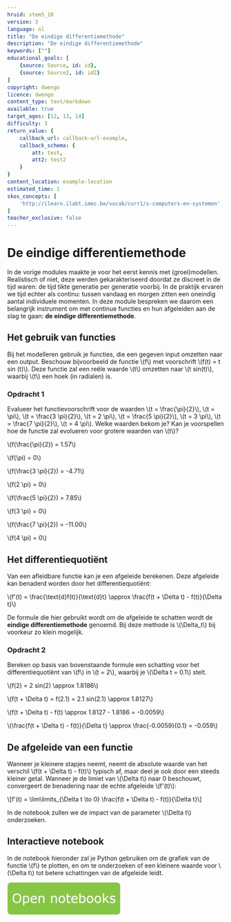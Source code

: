 ```yaml
---
hruid: stem5_10
version: 3
language: nl
title: "De eindige differentiemethode"
description: "De eindige differentiemethode"
keywords: [""]
educational_goals: [
    {source: Source, id: id}, 
    {source: Source2, id: id2}
]
copyright: dwengo
licence: dwengo
content_type: text/markdown
available: true
target_ages: [12, 13, 14]
difficulty: 3
return_value: {
    callback_url: callback-url-example,
    callback_schema: {
        att: test,
        att2: test2
    }
}
content_location: example-location
estimated_time: 1
skos_concepts: [
    'http://ilearn.ilabt.imec.be/vocab/curr1/s-computers-en-systemen'
]
teacher_exclusive: false
---
```

# De eindige differentiemethode

In de vorige modules maakte je voor het eerst kennis met (groei)modellen. Realistisch of niet, deze werden gekarakteriseerd doordat ze discreet in de tijd waren: de tijd tikte generatie per generatie voorbij. In de praktijk ervaren we tijd echter als continu: tussen vandaag en morgen zitten een oneindig aantal individuele momenten. In deze module bespreken we daarom een belangrijk instrument om met continue functies en hun afgeleiden aan de slag te gaan: **de eindige differentiemethode**.

## Het gebruik van functies

Bij het modelleren gebruik je functies, die een gegeven input omzetten naar een output. Beschouw bijvoorbeeld de functie \\(f\\) met voorschrift \\(f(t) = t sin (t)\\). Deze functie zal een reële waarde \\(t\\) omzetten naar \\(t sin(t)\\), waarbij \\(t\\) een hoek (in radialen) is.

### Opdracht 1

Evalueer het functievoorschrift voor de waarden \\(t = \frac{\pi}{2}\\), \\(t = \pi\\), \\(t = \frac{3 \pi}{2}\\), \\(t = 2 \pi\\), \\(t = \frac{5 \pi}{2}\\), \\(t = 3 \pi\\), \\(t = \frac{7 \pi}{2}\\), \\(t = 4 \pi\\). Welke waarden bekom je? Kan je voorspellen hoe de functie zal evolueren voor grotere waarden van \\(t\\)?

\\(f(\frac{\pi}{2}) = 1.57\\)

\\(f(\pi) = 0\\)

\\(f(\frac{3 \pi}{2}) = -4.71\\)

\\(f(2 \pi) = 0\\)

\\(f(\frac{5 \pi}{2}) = 7.85\\)

\\(f(3 \pi) = 0\\)

\\(f(\frac{7 \pi}{2}) = -11.00\\)

\\(f(4 \pi) = 0\\)

## Het differentiequotiënt

Van een afleidbare functie kan je een afgeleide berekenen. Deze afgeleide kan benaderd worden door het differentiequotiënt:

\\(f'(t) = \frac{\text{d}f(t)}{\text{d}t} \approx \frac{f(t + \Delta t) - f(t)}{\Delta t}\\)

De formule die hier gebruikt wordt om de afgeleide te schatten wordt de **eindige differentiemethode** genoemd. Bij deze methode is \\(\Delta_t\\) bij voorkeur zo klein mogelijk.

### Opdracht 2

Bereken op basis van bovenstaande formule een schatting voor het differentiequotiënt van \\(f\\) in \\(t = 2\\), waarbij je \\(\Delta t = 0.1\\) stelt.

\\(f(2) = 2 sin(2) \approx 1.8186\\)

\\(f(t + \Delta t) = f(2.1) = 2.1 sin(2.1) \approx 1.8127\\)

\\(f(t + \Delta t) - f(t) \approx 1.8127 - 1.8186 = -0.0059\\)

\\(\frac{f(t + \Delta t) - f(t)}{\Delta t} \approx \frac{-0.0059}{0.1} = -0.059\\)

## De afgeleide van een functie

Wanneer je kleinere stapjes neemt, neemt de absolute waarde van het verschil \\(f(t + \Delta t) - f(t)\\) typisch af, maar deel je ook door een steeds kleiner getal. Wanneer je de limiet van \\(\Delta t\\) naar 0 beschouwt, convergeert de benadering naar de echte afgeleide \\(f'(t)\\):

\\[f'(t) = \lim\limits_{\Delta t \to 0} \frac{f(t + \Delta t) - f(t)}{\Delta t}\\]

In de notebook zullen we de impact van de parameter \\(\Delta t\\) onderzoeken.

## Interactieve notebook

In de notebook hieronder zal je Python gebruiken om de grafiek van de functie \\(f\\) te plotten, en om te onderzoeken of een kleinere waarde voor \\(\Delta t\\) tot betere schattingen van de afgeleide leidt.

[![](embed/Knop.png "Knop")](https://kiks.ilabt.imec.be/jupyterhub/?id=6060 "Differentiemethode")
